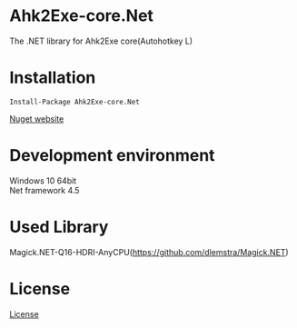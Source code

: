 # Ahk2Exe-core.Net
The .NET library for Ahk2Exe core(Autohotkey L)

# Installation
```
Install-Package Ahk2Exe-core.Net
```
[Nuget website](https://www.nuget.org/packages/Ahk2Exe-core.Net/1.0.0) 
# Development environment
Windows 10 64bit <br>
Net framework 4.5 <br>

# Used Library
Magick.NET-Q16-HDRI-AnyCPU(https://github.com/dlemstra/Magick.NET)

# License
[License](https://github.com/zxc010613/Ahk2Exe-core.Net/blob/master/LICENSE)